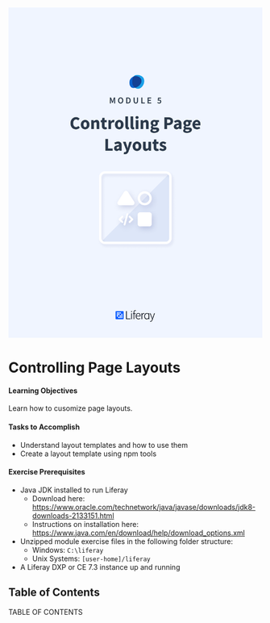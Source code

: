 <img src="images/cover.png" />

<div class="page"></div>

# Controlling Page Layouts

<div class="ahead">

#### Learning Objectives

Learn how to cusomize page layouts.

#### Tasks to Accomplish

* Understand layout templates and how to use them
* Create a layout template using npm tools

#### Exercise Prerequisites

* Java JDK installed to run Liferay
    * Download here: <a href="https://www.oracle.com/technetwork/java/javase/downloads/jdk8-downloads-2133151.html">https://www.oracle.com/technetwork/java/javase/downloads/jdk8-downloads-2133151.html</a>
    * Instructions on installation here: <a href="https://www.java.com/en/download/help/download_options.xml">https://www.java.com/en/download/help/download_options.xml</a>
* Unzipped module exercise files in the following folder structure:
	* Windows: <code>C:\liferay</code>
	* Unix Systems: <code>[user-home]/liferay</code>
* A Liferay DXP or CE 7.3 instance up and running

</div>

<h2> Table of Contents </h2>

TABLE OF CONTENTS